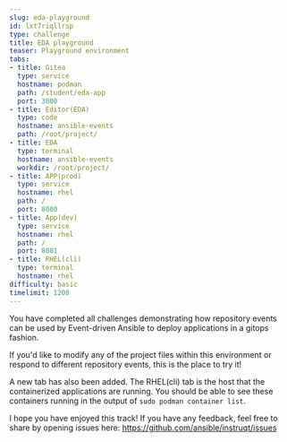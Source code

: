 ```yaml
---
slug: eda-playground
id: lxt7riqllrsp
type: challenge
title: EDA playground
teaser: Playground environment
tabs:
- title: Gitea
  type: service
  hostname: podman
  path: /student/eda-app
  port: 3000
- title: Editor(EDA)
  type: code
  hostname: ansible-events
  path: /root/project/
- title: EDA
  type: terminal
  hostname: ansible-events
  workdir: /root/project/
- title: APP(prod)
  type: service
  hostname: rhel
  path: /
  port: 8080
- title: App(dev)
  type: service
  hostname: rhel
  path: /
  port: 8081
- title: RHEL(cli)
  type: terminal
  hostname: rhel
difficulty: basic
timelimit: 1200
---
```

You have completed all challenges demonstrating how repository events can be used by Event-driven Ansible to deploy applications in a gitops fashion.

If you'd like to modify any of the project files within this environment or respond to different repository events, this is the place to try it!

A new tab has also been added. The RHEL(cli) tab is the host that the containerized applications are running. You should be able to see these containers running in the output of `sudo podman container list`.

I hope you have enjoyed this track! If you have any feedback, feel free to share by opening issues here: https://github.com/ansible/instruqt/issues
